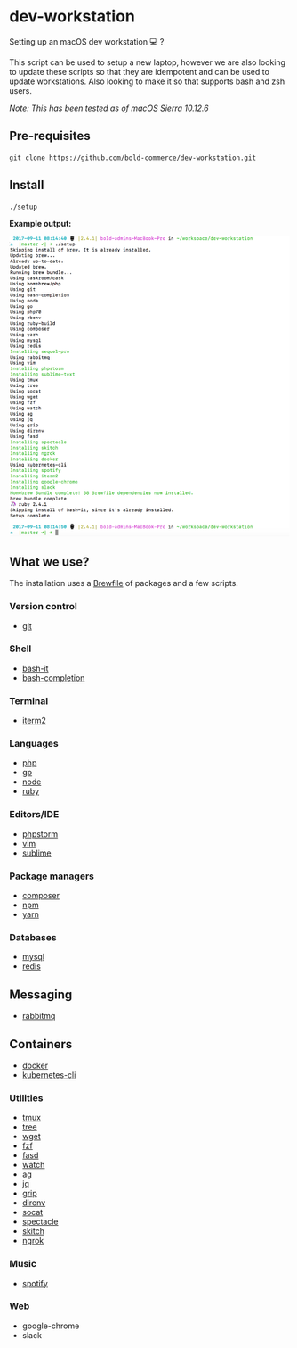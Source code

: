 # dev-workstation
Setting up an macOS dev workstation 💻 ?

This script can be used to setup a new laptop, however we are also looking to update these scripts so that they are idempotent and can be used to update workstations.
Also looking to make it so that supports bash and zsh users.

*Note: This has been tested as of macOS Sierra 10.12.6*

## Pre-requisites
```
git clone https://github.com/bold-commerce/dev-workstation.git
```

## Install
```
./setup
```

**Example output:**

![this](example.png)

## What we use?
The installation uses a [Brewfile](Brewfile) of packages and a few scripts.

### Version control
- [git](https://git-scm.com/)

### Shell
- [bash-it](https://github.com/Bash-it/bash-it)
- [bash-completion](https://github.com/scop/bash-completion)

### Terminal
- [iterm2](https://www.iterm2.com/)

### Languages
- [php](https://php.net)
- [go](https://golang.org)
- [node](https://nodejs.org)
- [ruby](https://www.ruby-lang.org/en/)

### Editors/IDE
- [phpstorm](https://www.jetbrains.com/phpstorm/)
- [vim](http://vim-bootstrap.com/)
- [sublime](http://sublimetext.com)

### Package managers
- [composer](https://getcomposer.org/)
- [npm](https://npmjs.org)
- [yarn](https://yarnpkg.com/en/)

### Databases
- [mysql](https://www.mysql.com)
- [redis](https://redis.io/)

## Messaging
- [rabbitmq](https://www.rabbitmq.com/)

## Containers
- [docker](https://www.docker.com)
- [kubernetes-cli](https://kubernetes.io/)

### Utilities
- [tmux](https://robots.thoughtbot.com/a-tmux-crash-course)
- [tree](https://linux.die.net/man/1/tree)
- [wget](https://www.gnu.org/software/wget/)
- [fzf](https://github.com/junegunn/fzf)
- [fasd](https://github.com/clvv/fasd)
- [watch](https://www.tutorialspoint.com/unix_commands/watch.htm)
- [ag](https://github.com/ggreer/the_silver_searcher)
- [jq](https://stedolan.github.io/jq/)
- [grip](https://github.com/joeyespo/grip)
- [direnv](https://direnv.net/)
- [socat](https://linux.die.net/man/1/socat)
- [spectacle](https://www.spectacleapp.com/)
- [skitch](https://evernote.com/products/skitch)
- [ngrok](https://ngrok.com/)

### Music
- [spotify](https://www.spotify.com/ca-en/)

### Web
- google-chrome
- slack
